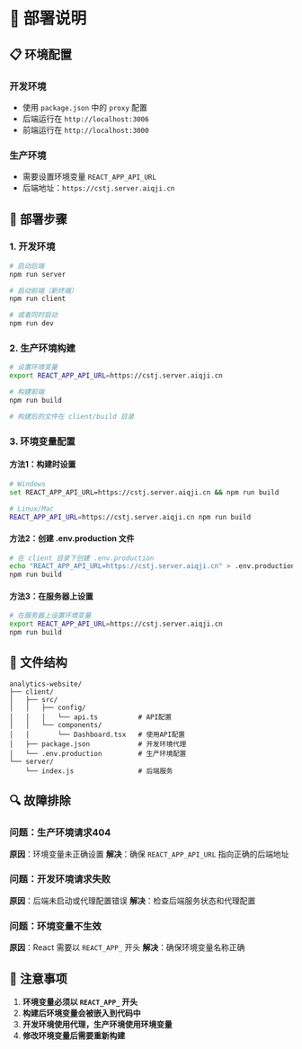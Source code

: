 # 🚀 部署说明

## 📋 环境配置

### 开发环境
- 使用 `package.json` 中的 `proxy` 配置
- 后端运行在 `http://localhost:3006`
- 前端运行在 `http://localhost:3000`

### 生产环境
- 需要设置环境变量 `REACT_APP_API_URL`
- 后端地址：`https://cstj.server.aiqji.cn`

## 🔧 部署步骤

### 1. 开发环境
```bash
# 启动后端
npm run server

# 启动前端（新终端）
npm run client

# 或者同时启动
npm run dev
```

### 2. 生产环境构建
```bash
# 设置环境变量
export REACT_APP_API_URL=https://cstj.server.aiqji.cn

# 构建前端
npm run build

# 构建后的文件在 client/build 目录
```

### 3. 环境变量配置

#### 方法1：构建时设置
```bash
# Windows
set REACT_APP_API_URL=https://cstj.server.aiqji.cn && npm run build

# Linux/Mac
REACT_APP_API_URL=https://cstj.server.aiqji.cn npm run build
```

#### 方法2：创建 .env.production 文件
```bash
# 在 client 目录下创建 .env.production
echo "REACT_APP_API_URL=https://cstj.server.aiqji.cn" > .env.production
npm run build
```

#### 方法3：在服务器上设置
```bash
# 在服务器上设置环境变量
export REACT_APP_API_URL=https://cstj.server.aiqji.cn
npm run build
```

## 📁 文件结构
```
analytics-website/
├── client/
│   ├── src/
│   │   ├── config/
│   │   │   └── api.ts          # API配置
│   │   └── components/
│   │       └── Dashboard.tsx   # 使用API配置
│   ├── package.json            # 开发环境代理
│   └── .env.production         # 生产环境配置
└── server/
    └── index.js                # 后端服务
```

## 🔍 故障排除

### 问题：生产环境请求404
**原因**：环境变量未正确设置
**解决**：确保 `REACT_APP_API_URL` 指向正确的后端地址

### 问题：开发环境请求失败
**原因**：后端未启动或代理配置错误
**解决**：检查后端服务状态和代理配置

### 问题：环境变量不生效
**原因**：React 需要以 `REACT_APP_` 开头
**解决**：确保环境变量名称正确

## 📝 注意事项

1. **环境变量必须以 `REACT_APP_` 开头**
2. **构建后环境变量会被嵌入到代码中**
3. **开发环境使用代理，生产环境使用环境变量**
4. **修改环境变量后需要重新构建**
